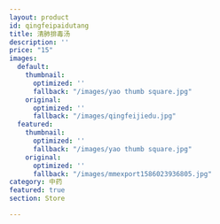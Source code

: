 ```yaml
---
layout: product
id: qingfeipaidutang
title: 清肺排毒汤
description: ''
price: "15"
images:
  default:
    thumbnail:
      optimized: ''
      fallback: "/images/yao thumb square.jpg"
    original:
      optimized: ''
      fallback: "/images/qingfeijiedu.jpg"
  featured:
    thumbnail:
      optimized: ''
      fallback: "/images/yao thumb square.jpg"
    original:
      optimized: ''
      fallback: "/images/mmexport1586023936805.jpg"
category: 中药
featured: true
section: Store

---
```

